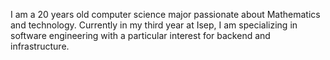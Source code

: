 I am a 20 years old computer science major passionate about Mathematics and technology. Currently in my third year at Isep, I am specializing in software engineering with a particular interest for backend and infrastructure.
